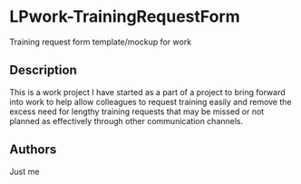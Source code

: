 # LPwork-TrainingRequestForm

Training request form template/mockup for work

## Description

This is a work project I have started as a part of a project to bring forward into work to help allow colleagues to request training easily and remove the excess need for lengthy training requests that may be missed or not planned as effectively through other communication channels.

## Authors

Just me
